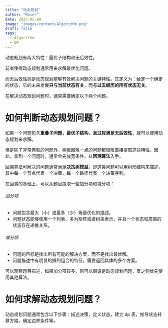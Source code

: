 ```yaml
---
title: "动态规划"
author: "Roser"
date: 2025-05-09
image: "images/content/Algorithm.png"
draft: false
tags:
  - Algorithm
  - DP
---
```

动态规划有两大特性：最优子结构和无后效性。

前者使得动态规划通常用来求解最优化问题。

而无后效性则是动态规划能够有效解决问题的关键特性。其定义为：给定一个确定的状态，它的未来发展**只与当前状态有关**，而**与过去经历的所有状态无关**。

在解决动态规划问题时，通常需要确定以下两个问题。
# 如何判断动态规划问题？

如果一个问题包含**重叠子问题，最优子结构，且过程满足无后效性**，就可以使用动态规划来求解。

但是除了非常典型的问题外，稍微困难一点的问题都很难直接提取这些特性。因此，拿到一个问题时，通常会先放宽条件，从**回溯算法**入手。

回溯算法可解决的问题通常满足**决策树模型**，即这类问题可以用树形结构来描述，其中每一个节点代表一个决策，每一个路径代表一个决策序列。

在回溯的基础上，可以从题目提取一些加分项和减分项：
###### 加分项
- 问题包含最大（小）或最多（少）等最优化的描述。
- 问题状态能够使用一个列表、多为矩阵或者树来表示，并且一个状态和周围的状态存在递推关系。
###### 减分项
- 问题的目标是找出所有可能的解决方案，而不是找出最优解。
- 问题描述中有明显的排列组合的特征，需要返回具体的多个方案。

可以观察题目描述，如果加分项较多，则可以假设是动态规划问题，反之则优先使用其他算法。

# 如何求解动态规划问题？

动态规划问题通常包含以下步骤：描述决策，定义状态，建立 dp 表，推导状态转移方程，确定边界条件等。